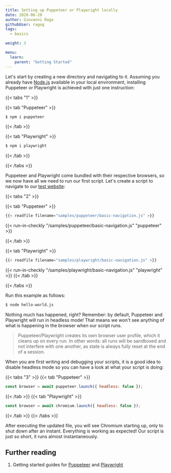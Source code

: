 ```yaml
---
title: Setting up Puppeteer or Playwright locally
date: 2020-06-20
author: Giovanni Rago
githubUser: ragog
tags:
  - basics

weight: 3

menu:
  learn:
    parent: "Getting Started"
---
```


Let's start by creating a new directory and navigating to it. Assuming you already have [Node.js](https://nodejs.org/) available in your local environment, installing Puppeteer or Playwright is achieved with just one instruction:

<!-- more -->

{{< tabs "1" >}}

{{< tab "Puppeteer" >}}
```sh
$ npm i puppeteer
```
{{< /tab >}}

{{< tab "Playwright" >}}
```sh
$ npm i playwright
```
{{< /tab >}}

{{< /tabs >}}

Puppeteer and Playwright come bundled with their respective browsers, so we now have all we need to run our first script. Let's create a script to navigate to our [test website](https://danube-webshop.herokuapp.com):

{{< tabs "2" >}}

{{< tab "Puppeteer" >}}

```js
{{< readfile filename="samples/puppeteer/basic-navigation.js" >}}
```
{{< run-in-checkly "/samples/puppeteer/basic-navigation.js" "puppeteer"  >}}

{{< /tab >}}

{{< tab "Playwright" >}}
```js
{{< readfile filename="samples/playwright/basic-navigation.js" >}}
```
{{< run-in-checkly "/samples/playwright/basic-navigation.js" "playwright"  >}}
{{< /tab >}}

{{< /tabs >}}

Run this example as follows:
```sh
$ node hello-world.js
```


Nothing much has happened, right? Remember: by default, Puppeteer and Playwright will run in headless mode! That means we won't see anything of what is happening in the browser when our script runs.

> Puppeteer/Playwright creates its own browser user profile, which it cleans up on every run. In other words: all runs will be sandboxed and not interfere with one another, as state is always fully reset at the end of a session.

When you are first writing and debugging your scripts, it is a good idea to disable headless mode so you can have a look at what your script is doing:

{{< tabs "3" >}}
{{< tab "Puppeteer" >}}
```js
const browser = await puppeteer.launch({ headless: false });
```
{{< /tab >}}
{{< tab "Playwright" >}}
```js
const browser = await chromium.launch({ headless: false });
```
{{< /tab >}}
{{< /tabs >}}

After executing the updated file, you will see Chromium starting up, only to shut down after an instant. Everything is working as expected! Our script is just so short, it runs almost instantaneously.

## Further reading
1. Getting started guides for [Puppeteer](https://pptr.dev) and [Playwright](https://playwright.dev/docs/intro#installation)